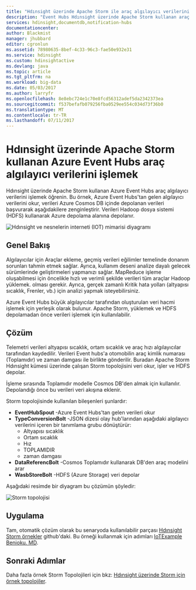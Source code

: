 ```yaml
---
title: "Hdınsight üzerinde Apache Storm ile araç algılayıcı verilerini işlemek | Microsoft Docs"
description: "Event Hubs Hdınsight üzerinde Apache Storm kullanan araç algılayıcı verilerini işlemek öğrenin. Model verileri Azure Cosmos DB'den ekleyin ve depolama birimine çıkış depolamak."
services: hdinsight,documentdb,notification-hubs
documentationcenter: 
author: Blackmist
manager: jhubbard
editor: cgronlun
ms.assetid: 78980635-8bef-4c33-96c3-fae50e932e31
ms.service: hdinsight
ms.custom: hdinsightactive
ms.devlang: java
ms.topic: article
ms.tgt_pltfrm: na
ms.workload: big-data
ms.date: 05/03/2017
ms.author: larryfr
ms.openlocfilehash: 8e8ebc724e1c70e8fcd56312adef5da2342373ea
ms.sourcegitcommit: f537befafb079256fba0529ee554c034d73f36b0
ms.translationtype: MT
ms.contentlocale: tr-TR
ms.lasthandoff: 07/11/2017
---
```

# <a name="process-vehicle-sensor-data-from-azure-event-hubs-using-apache-storm-on-hdinsight"></a>Hdınsight üzerinde Apache Storm kullanan Azure Event Hubs araç algılayıcı verilerini işlemek

Hdınsight üzerinde Apache Storm kullanan Azure Event Hubs araç algılayıcı verilerini işlemek öğrenin. Bu örnek, Azure Event Hubs'tan gelen algılayıcı verilerini okur, verileri Azure Cosmos DB içinde depolanan verileri başvurarak aşağıdakilere zenginleştirir. Verileri Hadoop dosya sistemi (HDFS) kullanarak Azure depolama alanına depolanır.

![Hdınsight ve nesnelerin interneti (IOT) mimarisi diyagramı](./media/hdinsight-storm-iot-eventhub-documentdb/iot.png)

## <a name="overview"></a>Genel Bakış

Algılayıcılar için Araçlar ekleme, geçmiş verileri eğilimler temelinde donanım sorunları tahmin etmek sağlar. Ayrıca, kullanım deseni analize dayalı gelecek sürümlerinde geliştirmeleri yapmanızı sağlar. MapReduce işleme oluşabilmesi için öncelikle hızlı ve verimli şekilde verileri tüm araçlar Hadoop yüklemek. olması gerekir. Ayrıca, gerçek zamanlı Kritik hata yolları (altyapısı sıcaklık, Frenler, vb.) için analizi yapmak isteyebilirsiniz.

Azure Event Hubs büyük algılayıcılar tarafından oluşturulan veri hacmi işlemek için yerleşik olarak bulunur. Apache Storm, yüklemek ve HDFS depolamadan önce verileri işlemek için kullanılabilir.

## <a name="solution"></a>Çözüm

Telemetri verileri altyapısı sıcaklık, ortam sıcaklık ve araç hızı algılayıcılar tarafından kaydedilir. Verileri Event hubs'a otomobilin araç kimlik numarası (Toplamıdır) ve zaman damgası ile birlikte gönderilir. Buradan Apache Storm Hdınsight kümesi üzerinde çalışan Storm topolojisini veri okur, işler ve HDFS depolar.

İşleme sırasında Toplamıdır modelle Cosmos DB'den almak için kullanılır. Depolandığı önce bu verileri veri akışına eklenir.

Storm topolojisinde kullanılan bileşenleri şunlardır:

* **EventHubSpout** -Azure Event Hubs'tan gelen verileri okur
* **TypeConversionBolt** -JSON dizesi olay hub'larından aşağıdaki algılayıcı verilerini içeren bir tanımlama grubu dönüştürür:
    * Altyapısı sıcaklık
    * Ortam sıcaklık
    * Hız
    * TOPLAMIDIR
    * zaman damgası
* **DataReferencBolt** -Cosmos Toplamıdır kullanarak DB'den araç modelini arar
* **WasbStoreBolt** -HDFS (Azure Storage) veri depolar

Aşağıdaki resimde bir diyagram bu çözümün şöyledir:

![Storm topolojisi](./media/hdinsight-storm-iot-eventhub-documentdb/iottopology.png)

## <a name="implementation"></a>Uygulama

Tam, otomatik çözüm olarak bu senaryoda kullanılabilir parçası [Hdınsight Storm örnekler](https://github.com/hdinsight/hdinsight-storm-examples) github'daki. Bu örneği kullanmak için adımları [IoTExample Benioku. MD](https://github.com/hdinsight/hdinsight-storm-examples/blob/master/IotExample/README.md).

## <a name="next-steps"></a>Sonraki Adımlar

Daha fazla örnek Storm Topolojileri için bkz: [Hdınsight üzerinde Storm için örnek topolojiler](hdinsight-storm-example-topology.md).

